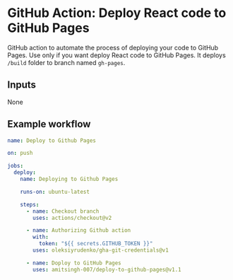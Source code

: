 # GitHub Action: Deploy React code to GitHub Pages

GitHub action to automate the process of deploying your code to GitHub Pages.
Use only if you want deploy React code to GitHub Pages. It deploys `/build` folder to branch named `gh-pages`.

## Inputs

None

## Example workflow

```yaml
name: Deploy to Github Pages

on: push

jobs:
  deploy:
    name: Deploying to Github Pages

    runs-on: ubuntu-latest

    steps:
      - name: Checkout branch
        uses: actions/checkout@v2

      - name: Authorizing Github action
        with:
          token: "${{ secrets.GITHUB_TOKEN }}"
        uses: oleksiyrudenko/gha-git-credentials@v1

      - name: Doploy to GitHub Pages
        uses: amitsingh-007/deploy-to-github-pages@v1.1
```
